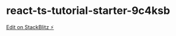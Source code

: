 # react-ts-tutorial-starter-9c4ksb

[Edit on StackBlitz ⚡️](https://stackblitz.com/edit/react-ts-tutorial-starter-9c4ksb)